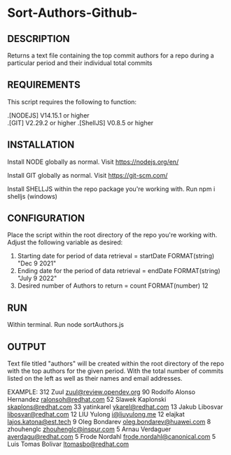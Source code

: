 # Sort-Authors-Github-

DESCRIPTION
--------------------------------------------------------------------------------------
Returns a text file containing the top commit authors for a repo during a particular period and their individual total commits 


REQUIREMENTS
--------------------------------------------------------------------------------------
This script requires the following to function:

.[NODEJS] V14.15.1 or higher  
.[GIT] V2.29.2 or higher 
.[ShellJS] V0.8.5 or higher



INSTALLATION
-------------------------------------------------------------------------------------
Install NODE globally as normal. Visit
  https://nodejs.org/en/

Install GIT globally as normal. Visit 
  https://git-scm.com/
  
Install SHELLJS within the repo package you're working with. Run 
  npm i shelljs (windows) 
  

  
CONFIGURATION
-------------------------------------------------------------------------------------
Place the script within the root directory of the repo you're working with.
Adjust the following variable as desired:

1. Starting date for period of data retrieval = startDate FORMAT(string)  "Dec 9 2021"
2. Ending date for the period of data retrieval = endDate FORMAT(string)  "July 9 2022"
3. Desired number of Authors to return = count FORMAT(number) 12 



RUN
-------------------------------------------------------------------------------------
Within terminal. Run
  node sortAuthors.js
  


OUTPUT
-------------------------------------------------------------------------------------
Text file titled "authors" will be created within the root directory of the repo with the top authors for the given period. With the total number of commits listed on the left as well as their names and email addresses.

EXAMPLE:
    312	Zuul <zuul@review.opendev.org>
     90	Rodolfo Alonso Hernandez <ralonsoh@redhat.com>
     52	Slawek Kaplonski <skaplons@redhat.com>
     33	yatinkarel <ykarel@redhat.com>
     13	Jakub Libosvar <libosvar@redhat.com>
     12	LIU Yulong <i@liuyulong.me>
     12	elajkat <lajos.katona@est.tech>
      9	Oleg Bondarev <oleg.bondarev@huawei.com>
      8	zhouhenglc <zhouhenglc@inspur.com>
      5	Arnau Verdaguer <averdagu@redhat.com>
      5	Frode Nordahl <frode.nordahl@canonical.com>
      5	Luis Tomas Bolivar <ltomasbo@redhat.com>

